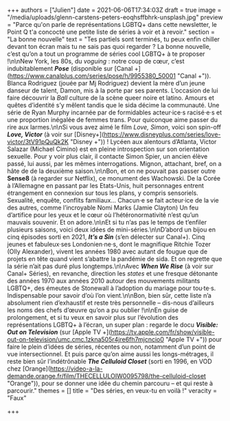 +++
authors = ["Julien"]
date = 2021-06-06T17:34:03Z
draft = true
image = "/media/uploads/glenn-carstens-peters-eoqhsffbhrk-unsplash.jpg"
preview = "Parce qu'on parle de représentations LGBTQ+ dans cette newsletter, le Point Q t'a concocté une petite liste de séries à voir et à revoir."
section = "La bonne nouvelle"
text = "Tes partiels sont terminés, tu peux enfin chiller devant ton écran mais tu ne sais pas quoi regarder ? La bonne nouvelle, c’est qu’on a tout un programme de séries cool LGBTQ+ à te proposer !\n\nNew York, les 80s, du _voguing_ : notre coup de cœur, c’est indubitablement **_Pose_** (disponible sur [Canal +](https://www.canalplus.com/series/pose/h/9955380_50001 \"Canal +\")). Blanca Rodriguez (jouée par Mj Rodriguez) devient la mère d’un jeune danseur de talent, Damon, mis à la porte par ses parents. L’occasion de lui faire découvrir la _Ball_ culture de la scène queer noire et latino. Amours et quêtes d’identité s’y mêlent tandis que le sida décime la communauté. Une série de Ryan Murphy incarnée par de formidables acteur·ice·s racisé·e·s et une proportion inégalée de femmes trans. Pour quiconque aime passer du rire aux larmes.\n\nSi vous avez aimé le film _Love, Simon_, voici son spin-off **_Love, Victor_** (à voir sur [Disney+](https://www.disneyplus.com/series/love-victor/3tV91pQuQk2K \"Disney +\")) ! Lycéen aux alentours d’Atlanta, Victor Salazar (Michael Cimino) est en pleine introspection sur son orientation sexuelle. Pour y voir plus clair, il contacte Simon Spier, un ancien élève passé, lui aussi, par les mêmes interrogations. Mignon, attachant, bref, on a hâte de de la deuxième saison.\n\nBon, et on ne pouvait pas passer outre **Sense8** (à regarder sur Netflix), ce monument des Wachowski. De la Corée à l’Allemagne en passant par les Etats-Unis, huit personnages entrent étrangement en connexion sur tous les plans, y compris sensoriels. Sexualité, enquête, conflits familiaux… Chacun·e se fait acteur·ice de la vie des autres, comme l’incroyable Nomi Marks (Jamie Clayton) Un feu d’artifice pour les yeux et le cœur où l’hétéronormativité n’est qu’un mauvais souvenir. Et on adore.\n\nEt si tu n’as pas le temps de t’enfiler plusieurs saisons, voici deux idées de mini-séries.\n\nD’abord un bijou en cinq épisodes sorti en 2021, **_It’s a Sin_** (s’en délecter sur Canal+). Cinq jeunes et fabuleux·ses Londonien·ne·s, dont le magnifique Ritchie Tozer (Olly Alexander), vivent les années 1980 avec autant de fougue que de projets en tête quand vient s’abattre la pandémie de sida. Et on regrette que la série n’ait pas duré plus longtemps.\n\nAvec **_When We Rise_** (à voir sur Canal+ Séries), en revanche, direction les _states_ et une fresque détonante des années 1970 aux années 2010 autour des mouvements militants LGBTQ+, des émeutes de Stonewall à l’adoption du mariage pour tou·te·s. Indispensable pour savoir d’où l’on vient.\n\nBon, bien sûr, cette liste n’a absolument rien d’exhaustif et reste très personnelle – dis-nous d’ailleurs les noms des chefs d’œuvre qu’on a pu oublier !\n\nEn guise de prolongement, et si tu veux en savoir plus sur l’évolution des représentations LGBTQ+ à l’écran, un super plan : regarde le docu **_Visible: Out on Television_** (sur [Apple TV +](https://tv.apple.com/fr/show/visible-out-on-television/umc.cmc.1zkna505r4jre6fh7mjcncio0 \"Apple TV +\")) pour faire le plein d’idées de séries, récentes ou non, notamment d’un point de vue intersectionnel. Et puis parce qu’on aime aussi les longs-métrages, il reste bien sûr l’indétrônable **_The Celluloid Closet_** (sorti en 1996, en VOD chez [Orange](https://video-a-la-demande.orange.fr/film/THECELLULOIW0095798/the-celluloid-closet \"Orange\")), pour se donner une idée du chemin parcouru – et qui reste à parcourir."
themes = []
title = "Des séries, en veux-tu en voilà !"
veracity = "Faux"

+++
